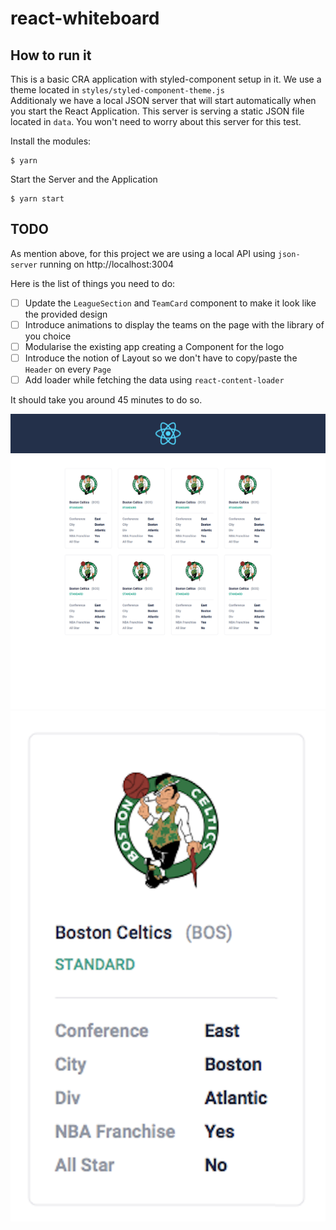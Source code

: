 # react-whiteboard

## How to run it

This is a basic CRA application with styled-component setup in it. We use a theme located in `styles/styled-component-theme.js`  
Additionaly we have a local JSON server that will start automatically when you start the React Application. This server is serving a static JSON file located in `data`.
You won't need to worry about this server for this test.

Install the modules:

```shell
$ yarn
```

Start the Server and the Application

```shell
$ yarn start
```

## TODO

As mention above, for this project we are using a local API using `json-server` running on http://localhost:3004

Here is the list of things you need to do:

- [ ] Update the `LeagueSection` and `TeamCard` component to make it look like the provided design
- [ ] Introduce animations to display the teams on the page with the library of you choice
- [ ] Modularise the existing app creating a Component for the logo
- [ ] Introduce the notion of Layout so we don't have to copy/paste the `Header` on every `Page`
- [ ] Add loader while fetching the data using `react-content-loader`

It should take you around 45 minutes to do so.

![Design Preview](https://github.com/TheRocketLab/react-whiteboard-frontend/blob/master/docs/demo-nba.png)
![Card Preview](https://github.com/TheRocketLab/react-whiteboard-frontend/blob/master/docs/nba-card.png)
